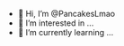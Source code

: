 - 👋 Hi, I’m @PancakesLmao
- 👀 I’m interested in ...
- 🌱 I’m currently learning ...


<!---
PancakesLmao/PancakesLmao is a ✨ special ✨ repository because its `README.md` (this file) appears on your GitHub profile.
You can click the Preview link to take a look at your changes.
--->
